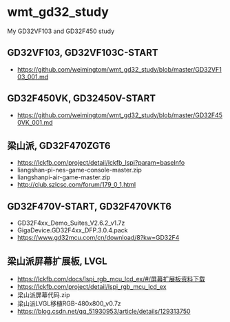 # wmt_gd32_study
My GD32VF103 and GD32F450 study  

## GD32VF103, GD32VF103C-START    
* https://github.com/weimingtom/wmt_gd32_study/blob/master/GD32VF103_001.md   

## GD32F450VK, GD32450V-START  
* https://github.com/weimingtom/wmt_gd32_study/blob/master/GD32F450VK_001.md   

## 梁山派, GD32F470ZGT6    
* https://lckfb.com/project/detail/lckfb_lspi?param=baseInfo  
* liangshan-pi-nes-game-console-master.zip  
* liangshanpi-air-game-master.zip  
* http://club.szlcsc.com/forum/179_0_1.html  

## GD32F470V-START, GD32F470VKT6    
* GD32F4xx_Demo_Suites_V2.6.2_v1.7z  
* GigaDevice.GD32F4xx_DFP.3.0.4.pack  
* https://www.gd32mcu.com/cn/download/8?kw=GD32F4  

## 梁山派屏幕扩展板, LVGL  
* https://lckfb.com/docs/lspi_rgb_mcu_lcd_ex/#/屏幕扩展板资料下载  
* https://lckfb.com/project/detail/lspi_rgb_mcu_lcd_ex  
* 梁山派屏幕代码.zip  
* 梁山派LVGL移植RGB-480x800_v0.7z  
* https://blog.csdn.net/qq_51930953/article/details/129313750  
